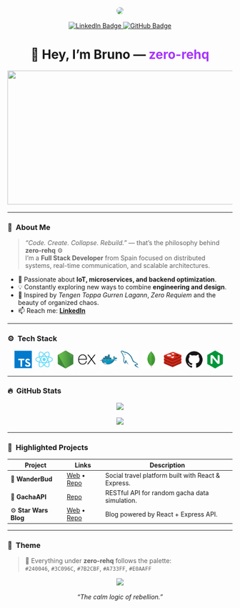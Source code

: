 <p align="center">
  <img src="https://github.com/zero-rehq.png" width="120" style="border-radius:50%"/>
</p>

<p align="center">
  <a href="https://www.linkedin.com/in/bruno-murua">
    <img src="https://img.shields.io/badge/LinkedIn-%235400e4?style=for-the-badge&logo=linkedin&logoColor=white" alt="LinkedIn Badge">
  </a>
  <a href="https://github.com/zero-rehq">
    <img src="https://img.shields.io/badge/GitHub-%237b2cbf?style=for-the-badge&logo=github&logoColor=white" alt="GitHub Badge">
  </a>
</p>

<h1 align="center">👋 Hey, I’m Bruno — <span style="color:#a733ff;">zero-rehq</span></h1>

<p align="center">
  <img src="https://media.giphy.com/media/dWesBcTLavkZuG35MI/giphy.gif" width="600" height="300"/>
</p>

---

### 🧠 &nbsp;About Me

> *“Code. Create. Collapse. Rebuild.”* — that’s the philosophy behind **zero-rehq** ⚙️  
> I’m a **Full Stack Developer** from Spain focused on distributed systems, real-time communication, and scalable architectures.

- 🚀 Passionate about **IoT, microservices, and backend optimization**.  
- 💡 Constantly exploring new ways to combine **engineering and design**.  
- 🎨 Inspired by *Tengen Toppa Gurren Lagann*, *Zero Requiem* and the beauty of organized chaos.  
- 📫 Reach me: [**LinkedIn**](https://www.linkedin.com/in/bruno-murua)  

---

### ⚙️ &nbsp;Tech Stack

<p align="center">
  <img src="https://github.com/devicons/devicon/blob/master/icons/typescript/typescript-original.svg" title="TypeScript" width="40" height="40"/>&nbsp;
  <img src="https://github.com/devicons/devicon/blob/master/icons/react/react-original.svg" title="React" width="40" height="40"/>&nbsp;
  <img src="https://github.com/devicons/devicon/blob/master/icons/nodejs/nodejs-original.svg" title="NodeJS" width="40" height="40"/>&nbsp;
  <img src="https://github.com/devicons/devicon/blob/master/icons/express/express-original.svg" title="Express" width="40" height="40"/>&nbsp;
  <img src="https://github.com/devicons/devicon/blob/master/icons/docker/docker-original.svg" title="Docker" width="40" height="40"/>&nbsp;
  <img src="https://github.com/devicons/devicon/blob/master/icons/mysql/mysql-original.svg" title="MySQL" width="40" height="40"/>&nbsp;
  <img src="https://github.com/devicons/devicon/blob/master/icons/mongodb/mongodb-original.svg" title="MongoDB" width="40" height="40"/>&nbsp;
  <img src="https://github.com/devicons/devicon/blob/master/icons/redis/redis-original.svg" title="Redis" width="40" height="40"/>&nbsp;
  <img src="https://github.com/devicons/devicon/blob/master/icons/github/github-original.svg" title="GitHub" width="40" height="40"/>&nbsp;
  <img src="https://github.com/devicons/devicon/blob/master/icons/nginx/nginx-original.svg" title="Nginx" width="40" height="40"/>&nbsp;
</p>

---

### 🔥 &nbsp;GitHub Stats

<p align="center">
  <img src="http://github-readme-streak-stats.herokuapp.com?user=zero-rehq&theme=radical&hide_border=true&background=10002b&ring=a733ff&fire=c77dff&currStreakLabel=e0aaff" />
</p>

<p align="center">
  <img src="https://github-readme-stats.vercel.app/api/top-langs/?username=zero-rehq&layout=compact&theme=tokyonight&hide_border=true&bg_color=10002b&title_color=a733ff&text_color=e0aaff" />
</p>

---

### 🧩 &nbsp;Highlighted Projects

| Project | Links | Description |
|----------|--------|-------------|
| 💫 **WanderBud** | [Web](https://wanderbud.es) • [Repo](https://github.com/zero-rehq/WanderBud) | Social travel platform built with React & Express. |
| 🌌 **GachaAPI** | [Repo](https://github.com/zero-rehq/GachaAPI) | RESTful API for random gacha data simulation. |
| ⚙️ **Star Wars Blog** | [Web](https://zero-rehq.github.io/StarWarBlog/) • [Repo](https://github.com/zero-rehq/StarWarBlog) | Blog powered by React + Express API. |

---

### 🌌 &nbsp;Theme
> 💜 Everything under **zero-rehq** follows the palette:  
> `#240046`, `#3C096C`, `#7B2CBF`, `#A733FF`, `#E0AAFF`

<p align="center">
  <img src="https://raw.githubusercontent.com/zero-rehq/assets/main/logo_dark.png" width="220"/>
</p>
<p align="center"><i>“The calm logic of rebellion.”</i></p>

